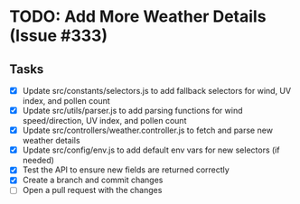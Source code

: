 # TODO: Add More Weather Details (Issue #333)

## Tasks
- [x] Update src/constants/selectors.js to add fallback selectors for wind, UV index, and pollen count
- [x] Update src/utils/parser.js to add parsing functions for wind speed/direction, UV index, and pollen count
- [x] Update src/controllers/weather.controller.js to fetch and parse new weather details
- [x] Update src/config/env.js to add default env vars for new selectors (if needed)
- [x] Test the API to ensure new fields are returned correctly
- [x] Create a branch and commit changes
- [ ] Open a pull request with the changes

